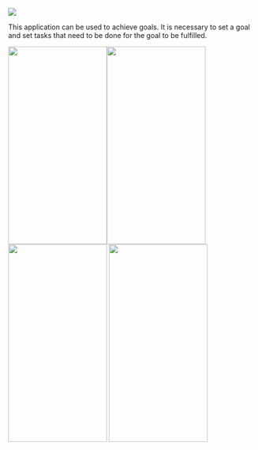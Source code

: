 ![](https://github.com/actions/todo_app/workflows/.github/workflows/main.yml/badge.svg)

This application can be used to achieve goals. It is necessary to set a goal and set tasks that need to be done for the goal to be fulfilled.

<img src="https://user-images.githubusercontent.com/45006912/79640747-ec254180-819b-11ea-97d1-5f186ffb2220.png" width="200" height="400"><img src="https://user-images.githubusercontent.com/45006912/79640772-1545d200-819c-11ea-8114-e8dcf0ebb0cf.png" width="200" height="400">
<img src="https://user-images.githubusercontent.com/45006912/79640775-1840c280-819c-11ea-9fc5-94f18a403cbb.png" width="200" height="400">
<img src="https://user-images.githubusercontent.com/45006912/79640776-1aa31c80-819c-11ea-89e7-1e4e83fca69b.png" width="200" height="400">
